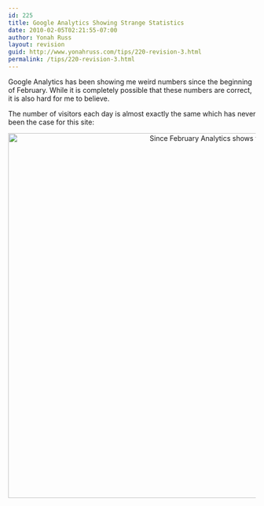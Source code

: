 ```yaml
---
id: 225
title: Google Analytics Showing Strange Statistics
date: 2010-02-05T02:21:55-07:00
author: Yonah Russ
layout: revision
guid: http://www.yonahruss.com/tips/220-revision-3.html
permalink: /tips/220-revision-3.html
---
```

Google Analytics has been showing me weird numbers since the beginning of February. While it is completely possible that these numbers are correct, it is also hard for me to believe.

The number of visitors each day is almost exactly the same which has never been the case for this site:

<p style="text-align: center;">
  <a href="http://www.yonahruss.com/wordpress/wp-content/uploads/2010/02/AnalyticsStats1.jpg"><img class="aligncenter size-large wp-image-223" title="AnalyticsStats" src="http://www.yonahruss.com/wordpress/wp-content/uploads/2010/02/AnalyticsStats1-1024x742.jpg" alt="Since February Analytics shows the same number of visitors each day" width="1024" height="742" /></a>
</p>